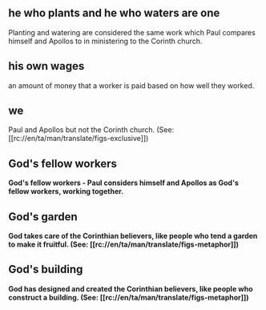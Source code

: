 ## he who plants and he who waters are one ##

Planting and watering are considered the same work which Paul compares himself and Apollos to in ministering to the Corinth church.

## his own wages ##

an amount of money that a worker is paid based on how well they worked.

## we ##

Paul and Apollos but not the Corinth church. (See: [[rc://en/ta/man/translate/figs-exclusive]])

## God's fellow workers  ##

<b>God's fellow workers <b>- Paul considers himself and Apollos as God's fellow workers, working together.

## God's garden ##

God takes care of the Corinthian believers, like people who tend a garden to make it fruitful. (See: [[rc://en/ta/man/translate/figs-metaphor]])

## God's building ##

God has designed and created the Corinthian believers, like people who construct a building. (See: [[rc://en/ta/man/translate/figs-metaphor]])